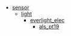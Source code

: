 * [sensor](sensor)
  * [light](sensor/light)
    * [everlight_elec](sensor/light/everlight_elec)
      * [als_pt19](sensor/light/everlight_elec/als_pt19)
